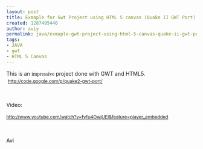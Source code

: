 ```yaml
---
layout: post
title: Exmaple for Gwt Project using HTML 5 canvas (Quake II GWT Port)
created: 1287495440
author: aviy
permalink: java/exmaple-gwt-project-using-html-5-canvas-quake-ii-gwt-port
tags:
- JAVA
- gwt
- HTML 5 Canvas
---
```

<p>This is an <span class="Apple-style-span" style="font-family: Tahoma; line-height: 19px; ">impressive&nbsp;</span>project done with GWT and HTML5. &nbsp;<span class="Apple-style-span" style="line-height: 19px; font-size: 12px; "><a href="http://code.google.com/p/quake2-gwt-port/">http://code.google.com/p/quake2-gwt-port/</a></span></p>
<p>&nbsp;</p>
<p>Video:</p>
<p><span class="Apple-style-span" style="line-height: 19px; font-size: 12px; "><a href="http://www.youtube.com/watch?v=fyfu4OwjUEI&amp;feature=player_embedded">http://www.youtube.com/watch?v=fyfu4OwjUEI&amp;feature=player_embedded</a></span></p>
<p>&nbsp;</p>
<p>Avi</p>
